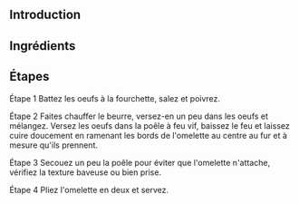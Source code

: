 ## Introduction 

## Ingrédients

## Étapes
Étape 1
Battez les oeufs à la fourchette, salez et poivrez.

Étape 2
Faites chauffer le beurre, versez-en un peu dans les oeufs et mélangez. Versez les oeufs dans la poêle à feu vif, baissez le feu et laissez cuire doucement en ramenant les bords de l'omelette au centre au fur et à mesure qu'ils prennent.

Étape 3
Secouez un peu la poêle pour éviter que l'omelette n'attache, vérifiez la texture baveuse ou bien prise.

Étape 4
Pliez l'omelette en deux et servez.